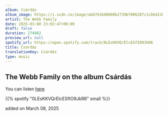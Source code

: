```yaml
---
album: Csárdás
album_image: https://i.scdn.co/image/ab67616d0000b2739bf00628fc1cb642302a0832
artist: The Webb Family
date: 2025-03-08 23:02:47+00:00
draft: false
duration: 274982
preview_url: null
spotify_url: https://open.spotify.com/track/0LEsKKVQrElcESfIO9JkR6
title: Csárdás
translationKey: Csárdás
type: music
---
```


## The Webb Family on the album Csárdás

You can listen [here](https://open.spotify.com/track/0LEsKKVQrElcESfIO9JkR6)

{{% spotify "0LEsKKVQrElcESfIO9JkR6" small %}}

added on March 08, 2025